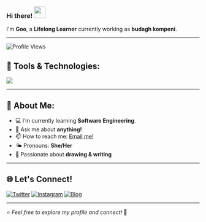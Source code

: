 ### Hi there! <img src="https://raw.githubusercontent.com/rahulbanerjee26/githubProfileReadmeGenerator/main/gifs/wave.gif" width="30px">

I'm **Goo**, a **Lifelong Learner** currently working as **budagh kompeni**.

---

![Profile Views](https://komarev.com/ghpvc/?username=goonesmile&label=Profile%20views&color=0e75b6&style=flat)

## 🚀 Tools & Technologies:
<p align="left">
    <img src="https://img.shields.io/badge/Text%20Editor-Visual%20Studio%20Code-blue?&logo=visual%20studio%20code&logoColor=blue" />
</p>

---

## 🎯 About Me:
- 💻 I’m currently learning **Software Engineering**.  
- 💬 Ask me about **anything!**  
- 📫 How to reach me: [Email me!](martryatuss@gmail.com)  
- 🌤 Pronouns: **She/Her**  
- 🎨 Passionate about **drawing & writing**  

---

## 🌐 Let's Connect!
<p align="left">
<a href="https://twitter.com/yours" target="_blank"><img src="https://img.shields.io/badge/Twitter-%231DA1F2.svg?&style=for-the-badge&logo=twitter&logoColor=white" alt="Twitter" /></a>
<a href="https://www.instagram.com/yours/" target="_blank"><img src="https://img.shields.io/badge/Instagram-%23E4405F.svg?&style=for-the-badge&logo=instagram&logoColor=white" alt="Instagram" /></a>
<a href="https://yours.com/" target="_blank"><img src="https://img.shields.io/badge/Blog-%23FF5722.svg?&style=for-the-badge&logo=blogger&logoColor=white" alt="Blog" /></a>
</p>

---

⭐️ _Feel free to explore my profile and connect!_ 🚀
